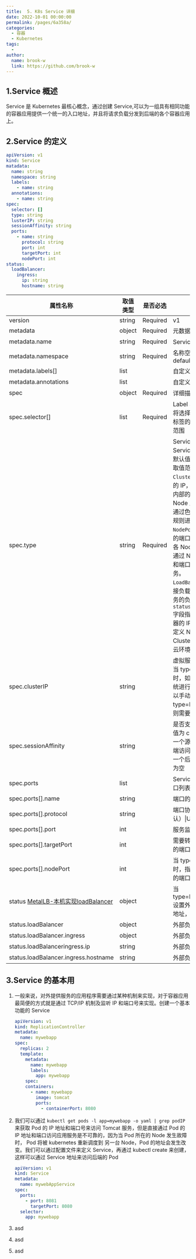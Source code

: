 ```yaml
---
title:  5. K8s Service 详细
date: 2022-10-01 00:00:00
permalink: /pages/6a358a/
categories:
  - 容器
  - Kubernetes
tags:
  -
author:
  name: brook-w
  link: https://github.com/brook-w
---
```


## 1.Service 概述

Service 是 Kubernetes 最核心概念，通过创建 Service,可以为一组具有相同功能的容器应用提供一个统一的入口地址，并且将请求负载分发到后端的各个容器应用上。

## 2.Service 的定义

```yaml
apiVersion: v1
kind: Service
matadata:
  name: string
  namespace: string
  labels:
    - name: string
  annotations:
    - name: string
spec:
  selector: []
  type: string
  lusterIP: string
  sessionAffinity: string
  ports:
    - name: string
      protocol: string
      port: int
      targetPort: int
      nodePort: int
status:
  loadBalancer:
    ingress:
      ip: string
      hostname: string

```

| 属性名称                                                     | 取值类型 | 是否必选 | 取值说明                                                     |
| ------------------------------------------------------------ | -------- | -------- | ------------------------------------------------------------ |
| version                                                      | string   | Required | v1                                                           |
| metadata                                                     | object   | Required | 元数据                                                       |
| metadata.name                                                | string   | Required | Service 名称                                                 |
| metadata.namespace                                           | string   | Required | 名称空间，默认 default                                       |
| metadata.labels[]                                            | list     |          | 自定义标签属性列表                                           |
| metadata.annotations                                         | list     |          | 自定义注解属性列表                                           |
| spec                                                         | object   | Required | 详细描述                                                     |
| spec.selector[]                                              | list     | Required | Label Selector  配置，将选择具有指定 Label 标签的 Pod 作为管理范围 |
| spec.type                                                    | string   | Required | Service 的类型，指定 Service 的访问方式，默认值为 ClusterIP。取值范围如下：<br />`ClusterIP`：虚拟服务的 IP，用于 K8s 集群内部的 Pod 访问，在 Node 上 kube-proxy 通过色设置的 iptables 规则进行转发。<br />`NodePort`：使用宿主机的端口，使用能够访问各 Node 的外部客户端通过 Node 的 IP 地址和端口能够访问呢服务。<br />`LoadBalancer`：使用外接负载均衡器完成到服务的负载分发，需要在 `status.loadBalancer`字段指定外部负载均衡器的 IP 地址，并同时定义 NodePort 和 ClusterIP，用于公有云环境 |
| spec.clusterIP                                               | string   |          | 虚拟服务的 IP 地址，当 type=clusterIP 时，如果不指定，则系统进行自动分配，也可以手动指定。当 type=LoadBalancer，则需要指定 |
| spec.sessionAffinity                                         | string   |          | 是否支持 session 可选值为 clusterIP 表示同一个源 IP 地址的客户端访问请求都转发到同一个后端 Pod，默认值为空 |
| spec.ports                                                   | list     |          | Service 需要暴露的端口列表                                   |
| spec.ports[].name                                            | string   |          | 端口的命令                                                   |
| spec.ports[].protocol                                        | string   |          | 端口协议：TCP（默认）\|UDP                                   |
| spec.ports[].port                                            | int      |          | 服务监听的端口号                                             |
| spec.ports[].targetPort                                      | int      |          | 需要转发到后端 Pod 的端口号                                  |
| spec.ports[].nodePort                                        | int      |          | 当 type=NodePort 时，指定映射到物理机的端口号                |
| status [MetalLB-本机实现loadBalancer](https://metallb.universe.tf/) | object   |          | 当 type=LoadBalancer 设置外部负载均衡器的地址，用于公有云环境 |
| status.loadBalancer                                          | object   |          | 外部负载均衡器                                               |
| status.loadBalancer.ingress                                  | object   |          | 外部负载均衡器                                               |
| status.loadBalanceringress.ip                                | string   |          | 外部负载均衡器IP 地址                                        |
| status.loadBalancer.ingress.hostname                         | string   |          | 外部负载均衡器主句名                                         |

## 3.Service 的基本用

1.   一般来说，对外提供服务的应用程序需要通过某种机制来实现，对于容器应用最简便的方式就是通过 TCP/IP 机制及监听 IP 和端口号来实现。创建一个基本功能的 Service

     ```yaml
     apiVersion: v1
     kind: ReplicationController
     metadata:
       name: mywebapp
     spec:
       replicas: 2
       template:
         metadata:
           name: mywebapp
           labels:
             app: mywebapp
         spec:
         containers:
           - name: mywebapp
             image: tomcat
             ports:
               - containerPort: 8080
     ```

     

2.   我们可以通过 `kubectl get pods -l app=mywebapp -o yaml | grep podIP` 来获取 Pod 的 IP 地址和端口号来访问 Tomcat 服务，但是直接通过 Pod 的 IP 地址和端口访问应用服务是不可靠的，因为当 Pod 所在的 Node 发生故障时， Pod 将被 kubernetes 重新调度到 另一台 Node，Pod 的地址会发生改变。我们可以通过配置文件来定义 Service，再通过 kubectl create 来创建，这样可以通过 Service 地址来访问后端的 Pod

     ```yaml
     apiVersion: v1
     kind: Service
     metadata:
       name: mywebAppService
     spec:
       ports:
         - port: 8081
           targetPort: 8080
       selector:
         app: mywebapp
     ```

     

3.   asd

4.   asd

5.   asd









